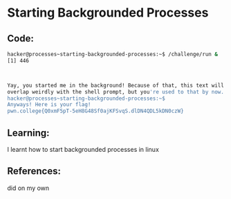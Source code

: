 # Starting Backgrounded Processes
## Code:
```bash
hacker@processes~starting-backgrounded-processes:~$ /challenge/run &
[1] 446



Yay, you started me in the background! Because of that, this text will probably 
overlap weirdly with the shell prompt, but you're used to that by now...
hacker@processes~starting-backgrounded-processes:~$ 
Anyways! Here is your flag!
pwn.college{Q0xmF5pT-5eH8G48Sf0ajKFSvqS.dlDN4QDL5kDN0czW}
```
## Learning:
 I learnt how to start backgrounded processes in linux
## References:
 did on my own
